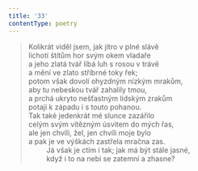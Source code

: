 ```yaml
---
title: '33'
contentType: poetry
---
```


> Kolikrát viděl jsem, jak jitro v plné slávě  
> lichotí štítům hor svým okem vladaře  
> a jeho zlatá tvář líbá luh s rosou v trávě  
> a mění ve zlato stříbrné toky řek;  
> potom však dovolí ohyzdným nízkým mrakům,  
> aby tu nebeskou tvář zahalily tmou,  
> a prchá ukryto nešťastným lidským zrakům  
> potají k západu i s touto pohanou.  
> Tak také jedenkrát mé slunce zazářilo  
> celým svým vítězným úsvitem do mých řas,  
> ale jen chvíli, žel, jen chvíli moje bylo  
> a pak je ve výškách zastřela mračna zas.  
>          Já však je ctím i tak; jak má být stále jasné,  
>          když i to na nebi se zatemní a zhasne?

